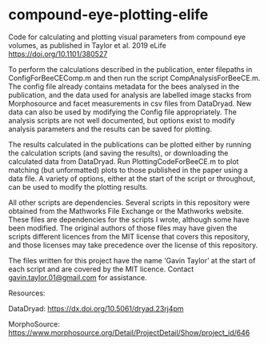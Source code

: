 # compound-eye-plotting-elife
Code for calculating and plotting visual parameters from compound eye volumes, as published in Taylor et al. 2019 eLife
https://doi.org/10.1101/380527 

To perform the calculations described in the publication, enter filepaths in ConfigForBeeCEComp.m and then run the script CompAnalysisForBeeCE.m. The config file already contains metadata for the bees analysed in the publication, and the data used for analysis are labelled image stacks from Morphosource and facet measurements in csv files from DataDryad. New data can also be used by modifying the Config file appropriately. The analysis scripts are not well documented, but options exist to modify analysis parameters and the results can be saved for plotting.

The results calculated in the publications can be plotted either by running the calculation scripts (and saving the results), or downloading the calculated data from DataDryad. Run PlottingCodeForBeeCE.m to plot matching (but unformatted) plots to those published in the paper using a data file. A variety of options, either at the start of the script or throughout, can be used to modify the plotting results. 

All other scripts are dependencies. Several scripts in this repository were obtained from the Mathworks File Exchange or the Mathworks website. These files are dependencies for the scripts I wrote, although some have been modified. The original authors of those files may have given the scripts different licences from the MIT license that covers this repository, and those licenses may take precedence over the license of this repository. 

The files written for this project have the name ‘Gavin Taylor’ at the start of each script and are covered by the MIT licence. 
Contact gavin.taylor.01@gmail.com for assistance.

Resources:

DataDryad: https://dx.doi.org/10.5061/dryad.23rj4pm

MorphoSource: https://www.morphosource.org/Detail/ProjectDetail/Show/project_id/646


